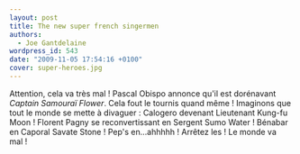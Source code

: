 ```yaml
---
layout: post
title: The new super french singermen
authors:
  - Joe Gantdelaine
wordpress_id: 543
date: "2009-11-05 17:54:16 +0100"
cover: super-heroes.jpg
---
```


Attention, cela va très mal ! Pascal Obispo annonce qu'il est dorénavant
_Captain Samouraï Flower_. Cela fout le tournis quand même ! Imaginons que tout
le monde se mette à divaguer : Calogero devenant Lieutenant Kung-fu Moon !
Florent Pagny se reconvertissant en Sergent Sumo Water ! Bénabar en Caporal
Savate Stone ! Pep's en…ahhhhh ! Arrêtez les ! Le monde va mal !
